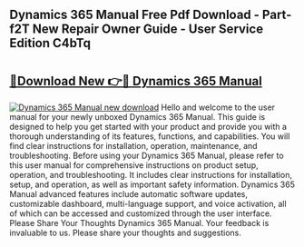 ## Dynamics 365 Manual Free Pdf Download - Part-f2T New Repair Owner Guide - User Service Edition C4bTq

# <h2><a href="http://cf15932.oget.top/?id=Dynamics+365+Manual">🔗Download New 👉🔴 Dynamics 365 Manual</a></h2>

[![Dynamics 365 Manual new download](https://i.imgur.com/5g1atiW.png)](http://cf15932.oget.top/?id=Dynamics+365+Manual)
Hello and welcome to the user manual for your newly unboxed Dynamics 365 Manual. This guide is designed to help you get started with your product and provide you with a thorough understanding of its features, functions, and capabilities. You will find clear instructions for installation, operation, maintenance, and troubleshooting. Before using your Dynamics 365 Manual, please refer to this user manual for comprehensive instructions on product setup, operation, and troubleshooting. It includes clear instructions for installation, setup, and operation, as well as important safety information. Dynamics 365 Manual advanced features include automatic software updates, customizable dashboard, multi-language support, and voice activation, all of which can be accessed and customized through the user interface. Please Share Your Thoughts Dynamics 365 Manual. Your feedback is invaluable to us. Please share your thoughts and suggestions.
